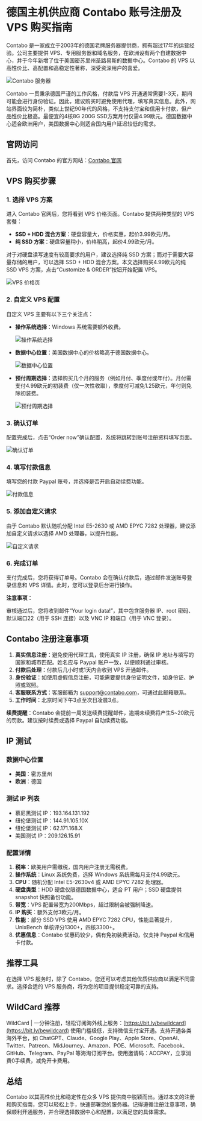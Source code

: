 # 德国主机供应商 Contabo 账号注册及 VPS 购买指南

Contabo 是一家成立于2003年的德国老牌服务器提供商，拥有超过17年的运营经验。公司主要提供 VPS、专用服务器和域名服务，在欧洲设有两个自建数据中心，并于今年新增了位于美国密苏里州圣路易斯的数据中心。Contabo 的 VPS 以高性价比、高配置和高稳定性著称，深受资深用户的喜爱。

![Contabo 服务器](https://www.daniao.org/wp-content/uploads/2020/11/contabao-eu-8.png)

Contabo 一贯秉承德国严谨的工作风格，付款后 VPS 开通通常需要1-3天，期间可能会进行身份验证。因此，建议购买时避免使用代理，填写真实信息。此外，网站界面较为简朴，类似上世纪90年代的风格，不支持支付宝和信用卡付款，但产品性价比极高。最便宜的4核8G 200G SSD方案月付仅需4.99欧元。德国数据中心适合欧洲用户，美国数据中心则适合国内用户延迟较低的需求。

## 官网访问

首先，访问 Contabo 的官方网站：[Contabo 官网](https://www.contabo.com)

## VPS 购买步骤

### 1. 选择 VPS 方案

进入 Contabo 官网后，您将看到 VPS 价格页面。Contabo 提供两种类型的 VPS 套餐：

- **SSD + HDD 混合方案**：硬盘容量大，价格实惠，起价3.99欧元/月。
- **纯 SSD 方案**：硬盘容量稍小，价格稍高，起价4.99欧元/月。

对于对硬盘读写速度有较高要求的用户，建议选择纯 SSD 方案；而对于需要大容量存储的用户，可以选择 SSD + HDD 混合方案。本文选择购买4.99欧元的纯 SSD VPS 方案，点击“Customize & ORDER”按钮开始配置 VPS。

![VPS 价格页](https://www.daniao.org/wp-content/uploads/2020/11/contabao-eu-1.png)

### 2. 自定义 VPS 配置

自定义 VPS 主要有以下三个关注点：

- **操作系统选择**：Windows 系统需要额外收费。
  
  ![操作系统选择](https://www.daniao.org/wp-content/uploads/2020/11/contabao-eu-2.png)

- **数据中心位置**：美国数据中心的价格略高于德国数据中心。
  
  ![数据中心位置](https://www.daniao.org/wp-content/uploads/2020/11/contabao-eu-3.png)

- **预付周期选择**：选择购买几个月的服务（例如月付、季度付或年付）。月付需支付4.99欧元的初装费（仅一次性收取），季度付可减免1.25欧元，年付则免除初装费。
  
  ![预付周期选择](https://www.daniao.org/wp-content/uploads/2020/11/contabao-eu-4.png)

### 3. 确认订单

配置完成后，点击“Order now”确认配置，系统将跳转到账号注册资料填写页面。

![确认订单](https://www.daniao.org/wp-content/uploads/2020/11/contabao-eu-5.png)

### 4. 填写付款信息

填写您的付款 Paypal 账号，并选择是否开启自动续费功能。

![付款信息](https://www.daniao.org/wp-content/uploads/2020/11/contabao-eu-6.png)

### 5. 添加自定义请求

由于 Contabo 默认随机分配 Intel E5-2630 或 AMD EPYC 7282 处理器，建议添加自定义请求以选择 AMD 处理器，以提升性能。

![自定义请求](https://www.daniao.org/wp-content/uploads/2020/11/contabao-eu-7.png)

### 6. 完成订单

支付完成后，您将获得订单号。Contabo 会在确认付款后，通过邮件发送账号登录信息和 VPS 详情。此时，您可以登录后台进行操作。

**注意事项：**

审核通过后，您将收到邮件“Your login data!”，其中包含服务器 IP、root 密码、默认端口22（用于 SSH 连接）以及 VNC IP 和端口（用于 VNC 登录）。

## Contabo 注册注意事项

1. **真实信息注册**：避免使用代理工具，使用真实 IP 注册，确保 IP 地址与填写的国家和城市匹配。姓名应与 Paypal 账户一致，以便顺利通过审核。
2. **付款后处理**：付款后几小时或1天内会收到 VPS 开通邮件。
3. **身份验证**：如使用虚假信息注册，可能需要提供身份证明文件，如身份证、护照或驾照。
4. **客服联系方式**：客服邮箱为 [support@contabo.com](mailto:support@contabo.com)，可通过此邮箱联系。
5. **工作时间**：北京时间下午3点至次日凌晨3点。

**续费提醒**：Contabo 会提前一周发送续费提醒邮件，逾期未续费将产生5~20欧元的罚款。建议按时续费或选择 Paypal 自动续费功能。

## IP 测试

### 数据中心位置

- **美国**：密苏里州
- **欧洲**：德国

### 测试 IP 列表

- 慕尼黑测试 IP：193.164.131.192
- 纽伦堡测试 IP：144.91.105.10X
- 纽伦堡测试 IP：62.171.168.X
- 美国测试 IP：209.126.15.91

### 配置详情

1. **税率**：欧美用户需缴税，国内用户注册无需税费。
2. **操作系统**：Linux 系统免费，选择 Windows 系统需每月支付4.99欧元。
3. **CPU**：随机分配 Intel E5-2630v4 或 AMD EPYC 7282 处理器。
4. **硬盘类型**：HDD 硬盘仅限德国数据中心，适合 PT 用户；SSD 硬盘提供 snapshot 快照备份功能。
5. **带宽**：VPS 配置带宽为200Mbps，超过限制会被强制降速。
6. **IP 购买**：额外支付3欧元/月。
7. **性能**：部分 SSD VPS 使用 AMD EPYC 7282 CPU，性能显著提升，UnixBench 单核评分1300+，四核3300+。
8. **优惠信息**：Contabo 优惠码较少，偶有免初装费活动，仅支持 Paypal 和信用卡付款。

## 推荐工具

在选择 VPS 服务时，除了 Contabo，您还可以考虑其他优质供应商以满足不同需求。选择合适的 VPS 服务商，将为您的项目提供稳定可靠的支持。

## WildCard 推荐

WildCard | 一分钟注册，轻松订阅海外线上服务：[https://bit.ly/bewildcard](https://bit.ly/bewildcard) 使用门槛极低，支持微信支付宝开通。支持开通各类海外平台，如 ChatGPT、Claude、Google Play、Apple Store、OpenAI、Twitter、Patreon、MidJourney、Amazon、POE、Microsoft、Facebook、GitHub、Telegram、PayPal 等海淘订阅平台。使用邀请码：ACCPAY，立享消费0手续费，减免开卡费用。

## 总结

Contabo 以其高性价比和稳定性在众多 VPS 提供商中脱颖而出。通过本文的注册和购买指南，您可以轻松上手，快速部署您的服务器。记得遵循注册注意事项，确保顺利开通服务，并合理选择数据中心和配置，以满足您的具体需求。

